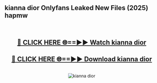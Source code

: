 <h2>kianna dior Onlyfans Leaked New Files (2025) hapmw</h2>
<br>
<div align="center">
<h2><a href="https://mediafiles.top/kianna_dior&ref=git" rel="nofollow">🔴 CLICK HERE 🌐==►► Watch kianna dior</a></h2>
<h2><a href="https://mediafiles.top/kianna_dior&ref=git" rel="nofollow">🔴 CLICK HERE 🌐==►► Download kianna dior</a></h2>
<br>
<a href="https://mediafiles.top/kianna_dior&ref=git" rel="nofollow" data-target="animated-image.originalLink"><img src="https://i.ibb.co.com/xMMVF88/686577567.gif" alt="kianna dior" style="max-width: 100%; display: inline-block;" data-target="animated-image.originalImage"></a>
</div>
<br>
<br>